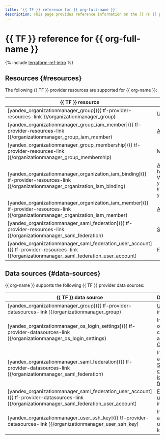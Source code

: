 ```yaml
---
title: '{{ TF }} reference for {{ org-full-name }}'
description: This page provides reference information on the {{ TF }} provider resources and data sources supported for {{ org-name }}.
---
```


# {{ TF }} reference for {{ org-full-name }}

{% include [terraform-ref-intro](../_includes/terraform-ref-intro.md) %}

## Resources {#resources}

The following {{ TF }} provider resources are supported for {{ org-name }}:

| **{{ TF }} resource** | **{{ yandex-cloud }} resource** |
| --- | --- |
| [yandex_organizationmanager_group]({{ tf-provider-resources-link }}/organizationmanager_group) | [User group](./concepts/groups.md) |
| [yandex_organizationmanager_group_iam_member]({{ tf-provider-resources-link }}/organizationmanager_group_iam_member) | [Assigning](../iam/concepts/access-control/index.md#access-bindings) user group access permissions |
| [yandex_organizationmanager_group_membership]({{ tf-provider-resources-link }}/organizationmanager_group_membership) | Member of a user group |
| [yandex_organizationmanager_organization_iam_binding]({{ tf-provider-resources-link }}/organizationmanager_organization_iam_binding) | [Assigning](../iam/concepts/access-control/index.md#access-bindings) access permissions for an organization. It has a limit of 1,000 bindings per resource. <br>We recommend using `yandex_organizationmanager_organization_iam_binding` instead of `yandex_organizationmanager_organization_iam_member`. |
| [yandex_organizationmanager_organization_iam_member]({{ tf-provider-resources-link }}/organizationmanager_organization_iam_member) | [Assigning](../iam/concepts/access-control/index.md#access-bindings) access permissions for an organization. |
| [yandex_organizationmanager_saml_federation]({{ tf-provider-resources-link }}/organizationmanager_saml_federation) | [SAML-compatible identity federation](./concepts/add-federation.md) |
| [yandex_organizationmanager_saml_federation_user_account]({{ tf-provider-resources-link }}/organizationmanager_saml_federation_user_account) | [Federated user](./concepts/add-federation.md#saml-authentication) |

## Data sources {#data-sources}

{{ org-name }} supports the following {{ TF }} provider data sources:

| **{{ TF }} data source** | **Description** |
| --- | --- |
| [yandex_organizationmanager_group]({{ tf-provider-datasources-link }}/organizationmanager_group) | [User group](./concepts/groups.md) information |
| [yandex_organizationmanager_os_login_settings]({{ tf-provider-datasources-link }}/organizationmanager_os_login_settings) | Information on configuring access via [OS Login](./concepts/os-login.md) |
| [yandex_organizationmanager_saml_federation]({{ tf-provider-datasources-link }}/organizationmanager_saml_federation) | Information about a [SAML-compatible identity federation](./concepts/add-federation.md) |
| [yandex_organizationmanager_saml_federation_user_account]({{ tf-provider-datasources-link }}/organizationmanager_saml_federation_user_account) | [Federated user](./concepts/add-federation.md#saml-authentication) information |
| [yandex_organizationmanager_user_ssh_key]({{ tf-provider-datasources-link }}/organizationmanager_user_ssh_key) | Information about a user SSH key |
